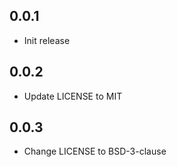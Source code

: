 ## 0.0.1

- Init release

## 0.0.2

- Update LICENSE to MIT

## 0.0.3

- Change LICENSE to BSD-3-clause
